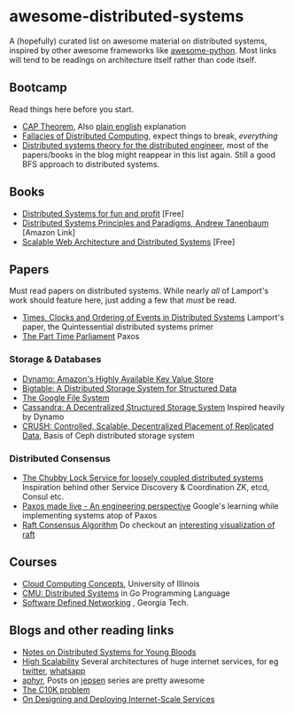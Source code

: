 # awesome-distributed-systems

A (hopefully) curated list on awesome material on distributed systems, inspired by
other awesome frameworks like [awesome-python](https://github.com/vinta/awesome-python).
Most links will tend to be readings on architecture itself rather than code itself.

## Bootcamp
Read things here before you start.
- [CAP Theorem](http://en.wikipedia.org/wiki/CAP_theorem), Also [plain english](http://ksat.me/a-plain-english-introduction-to-cap-theorem/) explanation
- [Fallacies of Distributed Computing](http://en.wikipedia.org/wiki/Fallacies_of_distributed_computing), expect things to break, *everything*
- [Distributed systems theory for the distributed engineer](http://the-paper-trail.org/blog/distributed-systems-theory-for-the-distributed-systems-engineer/), most of the papers/books in the blog might reappear in this list again. Still a good BFS approach to distributed systems.

## Books
- [Distributed Systems for fun and profit](http://book.mixu.net/distsys/single-page.html) [Free]
- [Distributed Systems Principles and Paradigms, Andrew Tanenbaum](http://www.amazon.com/Distributed-Systems-Principles-Paradigms-2nd/dp/0132392275) [Amazon Link]
- [Scalable Web Architecture and Distributed Systems](http://www.aosabook.org/en/distsys.html) [Free]

## Papers
Must read papers on distributed systems. While nearly *all* of Lamport's work should feature here, just adding a few that *must* be read.
- [Times, Clocks and Ordering of Events in Distributed Systems](http://research.microsoft.com/en-us/um/people/lamport/pubs/time-clocks.pdf) Lamport's paper, the Quintessential distributed systems primer
- [The Part Time Parliament](http://research.microsoft.com/en-us/um/people/lamport/pubs/lamport-paxos.pdf) Paxos

### Storage & Databases
- [Dynamo: Amazon's Highly Available Key Value Store](http://bnrg.eecs.berkeley.edu/~randy/Courses/CS294.F07/Dynamo.pdf)
- [Bigtable: A Distributed Storage System for Structured Data](http://static.googleusercontent.com/media/research.google.com/en//archive/bigtable-osdi06.pdf)
- [The Google File System](http://static.googleusercontent.com/external_content/untrusted_dlcp/research.google.com/en/us/archive/gfs-sosp2003.pdf)
- [Cassandra: A Decentralized Structured Storage System](http://citeseerx.ist.psu.edu/viewdoc/download?doi=10.1.1.161.6751&rep=rep1&type=pdf) Inspired heavily by Dynamo
- [CRUSH: Controlled, Scalable, Decentralized Placement of Replicated Data](http://www.ssrc.ucsc.edu/Papers/weil-sc06.pdf), Basis of Ceph distributed storage system

### Distributed Consensus
- [The Chubby Lock Service for loosely coupled distributed systems](http://static.googleusercontent.com/media/research.google.com/en//archive/chubby-osdi06.pdf) Inspiration behind other Service Discovery & Coordination ZK, etcd, Consul etc.
- [Paxos made live - An engineering perspective](http://research.google.com/archive/paxos_made_live.html) Google's learning while implementing systems atop of Paxos
- [Raft Consensus Algorithm](https://raftconsensus.github.io/) Do checkout an [interesting visualization of raft](http://thesecretlivesofdata.com/raft/)

## Courses
- [Cloud Computing Concepts](https://class.coursera.org/cloudcomputing-001), University of Illinois
- [CMU: Distributed Systems](http://www.cs.cmu.edu/~dga/15-440/F12/syllabus.html) in Go Programming Language
- [Software Defined Networking](https://www.coursera.org/course/sdn) , Georgia Tech.

## Blogs and other reading links
- [Notes on Distributed Systems for Young Bloods](http://www.somethingsimilar.com/2013/01/14/notes-on-distributed-systems-for-young-bloods/)
- [High Scalability](http://highscalability.com/) Several architectures of huge internet services, for eg [twitter](http://highscalability.com/blog/2013/7/8/the-architecture-twitter-uses-to-deal-with-150m-active-users.html), [whatsapp](http://highscalability.com/blog/2014/2/26/the-whatsapp-architecture-facebook-bought-for-19-billion.html)
- [aphyr](https://aphyr.com/tags/Distributed-Systems), Posts on [jepsen](https://github.com/aphyr/jepsen) series are pretty awesome
- [The C10K problem](http://www.kegel.com/c10k.html)
- [On Designing and Deploying Internet-Scale Services](http://static.usenix.org/event/lisa07/tech/full_papers/hamilton/hamilton_html/)
